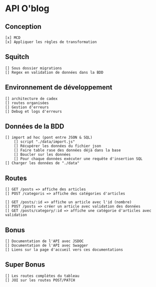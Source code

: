 # API O'blog

## Conception
    [x] MCD
    [x] Appliquer les règles de transformation

## Squitch
    [] Sous dossier migrations
    [] Regex en validation de données dans la BDD

## Environnement de développement
    [] architecture de cadex
    [] routes organisées
    [] Gestion d'erreurs
    [] Debug et logs d'erreurs


## Données de la BDD
    [] import ad hoc (pont entre JSON & SQL)
        [] script "./data/import.js"
        [] Récupérer les données du fichier json
        [] Faire table rase des données déjà dans la base
        [] Boucler sur les données
        [] Pour chaque données exécuter une requête d'insertion SQL
    [] Charger les données de "./data"

## Routes
    [] GET /posts => affiche des articles
    [] POST /categoris => affiche des catégories d'articles

    [] GET /posts/:id => affiche un article avec l'id (nombre)
    [] POST /posts => créer un article avec validation des données
    [] GET /posts/category/:id => affiche une catégorie d'articles avec validation

## Bonus
    [] Documentation de l'API avec JSDOC
    [] Documentation de l'API avec Swagger
    [] Liens sur la page d'accueil vers ces documentations

## Super Bonus
    [] Les routes complètes du tableau
    [] JOI sur les routes POST/PATCH
